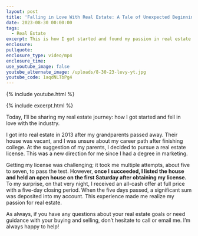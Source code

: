 ```yaml
---
layout: post
title: 'Falling in Love With Real Estate: A Tale of Unexpected Beginnings'
date: 2023-08-30 00:00:00
tags:
  - Real Estate
excerpt: This is how I got started and found my passion in real estate.
enclosure:
pullquote:
enclosure_type: video/mp4
enclosure_time:
use_youtube_image: false
youtube_alternate_image: /uploads/8-30-23-levy-yt.jpg
youtube_code: 1aqdNLTbPg4
---
```

{% include youtube.html %}

{% include excerpt.html %}

Today, I’ll be sharing my real estate journey: how I got started and fell in love with the industry.

I got into real estate in 2013 after my grandparents passed away. Their house was vacant, and I was unsure about my career path after finishing college. At the suggestion of my parents, I decided to pursue a real estate license. This was a new direction for me since I had a degree in marketing.

Getting my license was challenging; it took me multiple attempts, about five to seven, to pass the test. However, **once I succeeded, I listed the house and held an open house on the first Saturday after obtaining my license.** To my surprise, on that very night, I received an all-cash offer at full price with a five-day closing period. When the five days passed, a significant sum was deposited into my account. This experience made me realize my passion for real estate.

As always, if you have any questions about your real estate goals or need guidance with your buying and selling, don’t hesitate to call or email me. I’m always happy to help!